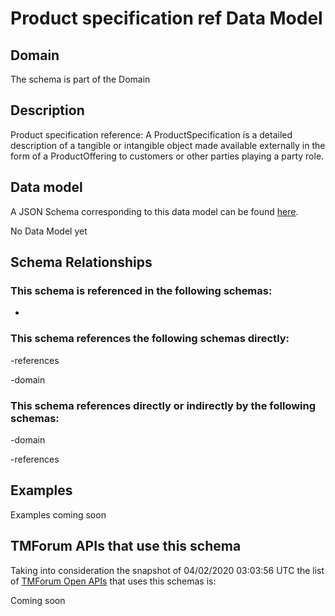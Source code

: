 # Product specification ref Data Model

## Domain

The  schema is part of the  Domain

## Description

Product specification reference: A ProductSpecification is a detailed description of a tangible or intangible object made available externally in the form of a ProductOffering to customers or other parties playing a party role.

## Data model

A JSON Schema corresponding to this data model can be found
[here](https://github.com/tmforum-rand/schemas/blob/candidates/Product/ProductSpecificationRef.schema.json).

No Data Model yet

## Schema Relationships

### This schema is referenced in the following schemas:

-

### This schema references the following schemas directly:

-references

-domain

### This schema references directly or indirectly by the following schemas:

-domain

-references



## Examples

Examples coming soon

## TMForum APIs that use this schema

Taking into consideration the snapshot of 04/02/2020 03:03:56 UTC the list of [TMForum Open APIs](https://www.tmforum.org/open-apis/) that uses this schemas is:

Coming soon